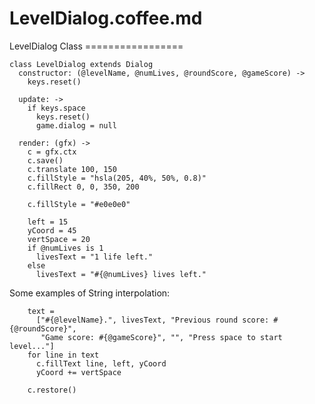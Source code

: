 LevelDialog.coffee.md
=====================

<link href="../docs.css" rel="stylesheet"></link>
LevelDialog Class
=================

    class LevelDialog extends Dialog
      constructor: (@levelName, @numLives, @roundScore, @gameScore) ->
        keys.reset()

      update: ->
        if keys.space
          keys.reset()
          game.dialog = null

      render: (gfx) ->
        c = gfx.ctx
        c.save()
        c.translate 100, 150
        c.fillStyle = "hsla(205, 40%, 50%, 0.8)"
        c.fillRect 0, 0, 350, 200

        c.fillStyle = "#e0e0e0"

        left = 15
        yCoord = 45
        vertSpace = 20
        if @numLives is 1
          livesText = "1 life left."
        else
          livesText = "#{@numLives} lives left."
<a id="stringInterpolation"></a>Some examples of String interpolation:

        text =
          ["#{@levelName}.", livesText, "Previous round score: #{@roundScore}",
           "Game score: #{@gameScore}", "", "Press space to start level..."]
        for line in text
          c.fillText line, left, yCoord
          yCoord += vertSpace

        c.restore()
